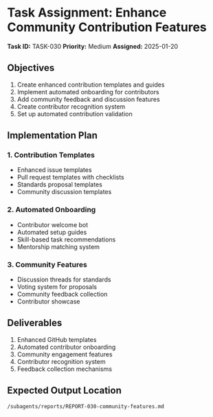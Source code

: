 # Task Assignment: Enhance Community Contribution Features

**Task ID:** TASK-030
**Priority:** Medium
**Assigned:** 2025-01-20

## Objectives
1. Create enhanced contribution templates and guides
2. Implement automated onboarding for contributors
3. Add community feedback and discussion features
4. Create contributor recognition system
5. Set up automated contribution validation

## Implementation Plan

### 1. Contribution Templates
- Enhanced issue templates
- Pull request templates with checklists
- Standards proposal templates
- Community discussion templates

### 2. Automated Onboarding
- Contributor welcome bot
- Automated setup guides
- Skill-based task recommendations
- Mentorship matching system

### 3. Community Features
- Discussion threads for standards
- Voting system for proposals
- Community feedback collection
- Contributor showcase

## Deliverables
1. Enhanced GitHub templates
2. Automated contributor onboarding
3. Community engagement features
4. Contributor recognition system
5. Feedback collection mechanisms

## Expected Output Location
`/subagents/reports/REPORT-030-community-features.md`